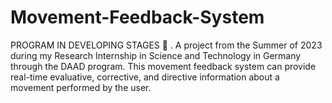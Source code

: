 # Movement-Feedback-System
PROGRAM IN DEVELOPING STAGES 🚨
.
A project from the Summer of 2023 during my Research Internship in Science and Technology in Germany through the DAAD program. 
This movement feedback system can provide real-time evaluative, corrective, and directive information about a movement performed by the user.
